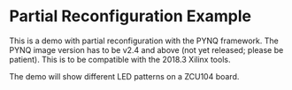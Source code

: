 # Partial Reconfiguration Example

This is a demo with partial reconfiguration with the PYNQ framework. 
The PYNQ image version has to be v2.4 and above (not yet released; please be patient).
This is to be compatible with the 2018.3 Xilinx tools.

The demo will show different LED patterns on a ZCU104 board.
